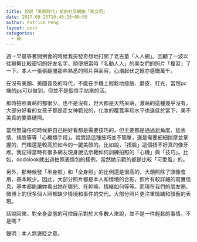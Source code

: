 ```yaml
---
title: 說說「美顏時代」前的社交網絡「美女照」
date: 2017-09-25T10:40:29+00:00
author: Patrick Peng
layout: post
categories:
  - 雜
---
```

週一早晨等著開例會的時候我突發奇想地打開了老古董「人人網」。回顧了一波以往聯繫比較密切的好友名字，順便把當時「名動人人」的美女們的照片「複習」了一下。本人一張張翻閱那些熟悉的照片與面容，心潮起伏之餘亦感慨萬千。

在沒有美顏、美圖普及的時代，不能在手機上輕鬆地瘦臉、磨皮、打光，當然pc端的ps可以做到，但並不是個信手拈來的活。

那時拍照賣萌的都很少。也不是沒有，但大都是天然呆萌，激萌的這種幾乎沒有。大部分好看的女孩子都是走女神範兒的，化妝的覆蓋率和水平也遠低於當下，美不美真的要靠硬照。

當然無論任何時候把自己拍好看都是需要技巧的，但主要都是通過尬角度、尬表情、捂臉等等「心機類手段」。說實話這種技巧並不簡單，還是需要細細揣摩並掌握的，門檻還是較高於如今的一鍵美顏的。比如說，「捂臉」這個捂不好真的像牙疼。我記得當時有很多網友現身說法示範如何訓練拍照的「心機」與「技巧」。比如，dodolook就出過拍照表情包的樣例，當然她示範的都是比較「可愛風」的。

另外，那時候發「半身照」和「全身照」的比例還是很高的，大頭照除了頭像會用，基本較少。因此，大部分照片都是本人和情境的合影，照片有較詳細的寫實信息，基本都能讓妳看出她在哪兒、在幹嘛、情緒如何等等。而現在我們的朋友圈、微博上的很多個人照都缺少情境和事件的交代。大部分照片更注重情緒和顏藝的表現。

話說回來，對全身姿態的可控展示對於大多數人來說，並不是一件輕鬆的事情。不是嗎？

聲明：本人無褒貶之意。